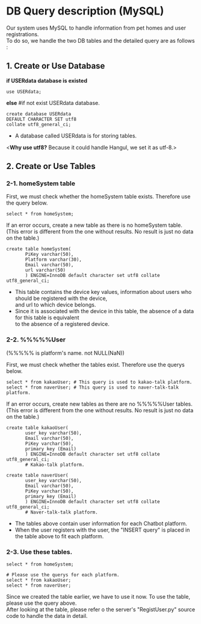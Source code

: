 # DB Query description (MySQL)

Our system uses MySQL to handle information from pet homes and user registrations.<br/>
To do so, we handle the two DB tables and the detailed query are as follows :


## 1. Create or Use Database <br/>


**if USERdata database is existed**
```
use USERdata;
```

**else** #if not exist USERdata database.
```
create database USERdata
DEFAULT CHARACTER SET utf8 
collate utf8_general_ci;
```

- A database called USERdata is for storing tables.<br/>

<**Why use utf8?**    Because it could handle Hangul, we set it as utf-8.>


## 2. Create or Use Tables<br/>

### 2-1. homeSystem table<br/>

First, we must check whether the homeSystem table exists. Therefore use the query below.<br/>

```
select * from homeSystem;
```

If an error occurs, create a new table as there is no homeSystem table. <br/>
(This error is different from the one without results. No result is just no data on the table.)

```
create table homeSystem(
       PiKey varchar(50),
       Platform varchar(30),
       Email varchar(50),
       url varchar(50)
       ) ENGINE=InnoDB default character set utf8 collate utf8_general_ci;
```

- This table contains the device key values, information about users who should be registered with the device,<br/>
  and url to which device belongs.<br/>
- Since it is associated with the device in this table, the absence of a data for this table is equivalent <br/>
  to the absence of a registered device.
  
  
### 2-2. %%%%%User<br/>
(%%%%% is platform's name. not NULL(NaN))<br/>

First, we must check whether the tables exist. Therefore use the querys below.

```
select * from kakaoUser; # This query is used to kakao-talk platform.
select * from naverUser; # This query is used to naver-talk-talk platform.
```

If an error occurs, create new tables as there are no %%%%%User tables. <br/>
(This error is different from the one without results. No result is just no data on the table.)

```
create table kakaoUser(
       user_key varchar(50),
       Email varchar(50),
       PiKey varchar(50),
       primary key (Email)
       ) ENGINE=InnoDB default character set utf8 collate utf8_general_ci;
       # Kakao-talk platform.
 
create table naverUser(
       user_key varchar(50),
       Email varchar(50),
       PiKey varchar(50),
       primary key (Email)
       ) ENGINE=InnoDB default character set utf8 collate utf8_general_ci;
       # Naver-talk-talk platform.
```

- The tables above contain user information for each Chatbot platform. <br/>
- When the user registers with the user, the "INSERT query" is placed in the table above to fit each platform.


### 2-3. Use these tables.<br/>

```
select * from homeSystem;

# Please use the querys for each platform.
select * from kakaoUser;
select * from naverUser;
```

Since we created the table earlier, we have to use it now. To use the table, please use the query above.<br/>
After looking at the table, please refer o the server's "RegistUser.py" source code to handle the data in detail.

